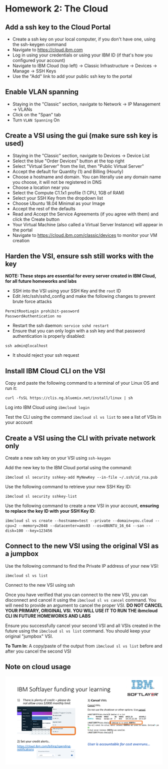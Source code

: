 # Homework 2: The Cloud

## Add a ssh key to the Cloud Portal
 - Create a ssh key on your local computer, if you don't have one, using the ssh-keygen command
 - Navigate to https://cloud.ibm.com
 - Log in using your credentials or using your IBM ID (if that's how you configured your account)
 - Navigate to IBM Cloud (top left) -> Classic Infrastructure -> Devices -> Manage -> SSH Keys
 - Use the "Add" link to add your public ssh key to the portal

## Enable VLAN spanning
 - Staying in the "Classic" section, navigate to Network -> IP Management -> VLANs
 - Click on the "Span" tab
 - Turn `VLAN Spanning` On

## Create a VSI using the gui (make sure ssh key is used)
 - Staying in the "Classic" section, navigate to Devices -> Device List
 - Select the blue "Order Devices" button at the top right
 - Select "Virtual Server" from the list, then "Public Virtual Server"
 - Accept the default for Quantity (1) and Billing (Hourly)
 - Choose a hostname and domain. You can literally use any domain name you choose, it will not be registered in DNS
 - Choose a location near you
 - Select the Compute C1.1x1 profile (1 CPU, 1GB of RAM)
 - Select your SSH Key from the dropdown list
 - Choose Ubuntu 18.04 Minimal as your Image
 - Accept the rest of the defaults
 - Read and Accept the Service Agreements (if you agree with them) and click the Create button
 - Your Virtual Machine (also called a Virtual Server Instance) will appear in the portal
 - Navigate to https://cloud.ibm.com/classic/devices to monitor your VM creation

## Harden the VSI, ensure ssh still works with the key

**NOTE: These steps are essential for every server created in IBM Cloud, for all future homeworks and labs**

 - SSH into the VSI using your SSH Key and the `root` ID
 - Edit /etc/ssh/sshd_config and make the following changes to prevent brute force attacks

```
PermitRootLogin prohibit-password
PasswordAuthentication no
```
 - Restart the ssh daemon: `service sshd restart`
 - Ensure that you can only login with a ssh key and that password authentication is properly disabled:

```
ssh admin@localhost
```
 - It should reject your ssh request


## Install IBM Cloud CLI on the VSI

Copy and paste the following command to a terminal of your Linux OS and run it:

```
curl -fsSL https://clis.ng.bluemix.net/install/linux | sh
```

Log into IBM Cloud using `ibmcloud login`

Test the CLI using the command `ibmcloud sl vs list` to see a list of VSIs in your account


## Create a VSI using the CLI with private network only

Create a new ssh key on your VSI using `ssh-keygen`

Add the new key to the IBM Cloud portal using the command:

```
ibmcloud sl security sshkey-add MyNewKey --in-file ~/.ssh/id_rsa.pub
```

Use the following command to retrieve your new SSH Key ID:

```
ibmcloud sl security sshkey-list
```

Use the following command to create a new VSI in your account, **ensuring to replace the key ID with your SSH Key ID**:

```
ibmcloud sl vs create --hostname=test --private --domain=you.cloud --cpu=2 --memory=2048 --datacenter=ams03 --os=UBUNTU_16_64 --san --disk=100 --key=123456
```

## Connect to the new VSI using the original VSI as a jumpbox

Use the following command to find the Private IP address of your new VSI:

```
ibmcloud sl vs list
```

Connect to the new VSI using ssh 

Once you have verified that you can connect to the new VSI, you can disconnect and cancel it using the `ibmcloud sl vs cancel` command. You will need to provide an argument to cancel the proper VSI. **DO NOT CANCEL YOUR PRIMARY, ORIGINAL VSI. YOU WILL USE IT TO RUN THE ibmcloud CLI IN FUTURE HOMEWORKS AND LABS**

Ensure you successfully cancel your second VSI and all VSIs created in the future using the `ibmcloud sl vs list` command. You should keep your original "jumpbox" VSI.

**To Turn In**: A copy/paste of the output from `ibmcloud sl vs list` before and after you cancel the second VSI

## Note on cloud usage
![Soflayer](../../softlayer.png?raw=true "Title")
